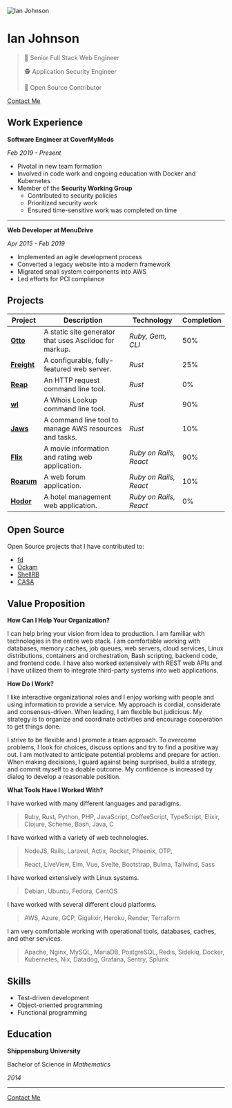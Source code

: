![Ian Johnson](https://avatars.githubusercontent.com/u/39019266)

# Ian Johnson

> 🥞 Senior Full Stack Web Engineer
>
> 🕵️ Application Security Engineer
>
> 📖 Open Source Contributor

[Contact Me](mailto:tacoda@hey.com)

## Work Experience

**Software Engineer at CoverMyMeds**

_Feb 2019 - Present_

- Pivotal in new team formation
- Involved in code work and ongoing education with Docker and Kubernetes
- Member of the **Security Working Group** 
  - Contributed to security policies
  - Prioritized security work
  - Ensured time-sensitive work was completed on time

---

**Web Developer at MenuDrive**

_Apr 2015 - Feb 2019_

- Implemented an agile development process
- Converted a legacy website into a modern framework
- Migrated small system components into AWS
- Led efforts for PCI compliance

## Projects

| Project | Description | Technology | Completion |
|---------|-------------|------------|------------|
| **[Otto](https://github.com/tacoda/ottogen)** | A static site generator that uses Asciidoc for markup. | _Ruby, Gem, CLI_ | 50% |
| **[Freight](https://github.com/tacoda/freight)** | A configurable, fully-featured web server. | _Rust_ | 25% |
| **[Reap](https://github.com/tacoda/reap)** | An HTTP request command line tool. | _Rust_ | 0% |
| **[wl](https://github.com/tacoda/wl)** | A Whois Lookup command line tool. | _Rust_ | 90% |
| **[Jaws](https://github.com/tacoda/jaws)** | A command line tool to manage AWS resources and tasks. | _Rust_ | 10% |
| **[Flix](https://github.com/tacoda/flix)** | A movie information and rating web application. | _Ruby on Rails, React_ | 90% |
| **[Roarum](https://github.com/tacoda/roarum)** | A web forum application. | _Ruby on Rails, React_ | 10% |
| **[Hodor](https://github.com/tacoda/hodor)** | A hotel management web application. | _Ruby on Rails, React_ | 0% |

## Open Source

Open Source projects that I have contributed to:

- [fd](https://github.com/sharkdp/fd)
- [Ockam](https://github.com/build-trust/ockam)
- [ShellRB](https://github.com/faraazahmad/shellrb)
- [CASA](https://github.com/rubyforgood/casa)

## Value Proposition

**How Can I Help Your Organization?**

I can help bring your vision from idea to production. I am familiar with technologies in the entire web stack. I am comfortable working with databases, memory caches, job queues, web servers, cloud services, Linux distributions, containers and orchestration, Bash scripting, backend code, and frontend code. I have also worked extensively with REST web APIs and I have utilized them to integrate third-party systems into web applications.

**How Do I Work?**

I like interactive organizational roles and I enjoy working with people and using information to provide a service. My approach is cordial, considerate and consensus-driven. When leading, I am flexible but judicious. My strategy is to organize and coordinate activities and encourage cooperation to get things done.

I strive to be flexible and I promote a team approach. To overcome problems, I look for choices, discuss options and try to find a positive way out. I am motivated to anticipate potential problems and prepare for action. When making decisions, I guard against being surprised, build a strategy, and commit myself to a doable outcome. My confidence is increased by dialog to develop a reasonable position.

**What Tools Have I Worked With?**

I have worked with many different languages and paradigms.

> Ruby, Rust, Python, PHP, JavaScript, CoffeeScript, TypeScript, Elixir, Clojure, Scheme, Bash, Java, C

I have worked with a variety of web technologies.

> NodeJS, Rails, Laravel, Actix, Rocket, Phoenix, OTP,
>
> React, LiveView, Elm, Vue, Svelte, Bootstrap, Bulma, Tailwind, Sass

I have worked extensively with Linux systems.

> Debian, Ubuntu, Fedora, CentOS

I have worked with several different cloud platforms.

> AWS, Azure, GCP, Gigalixir, Heroku, Render, Terraform

I am very comfortable working with operational tools, databases, caches, and other services.

> Apache, Nginx, MySQL, MariaDB, PostgreSQL, Redis, Sidekiq, Docker, Kubernetes, Nix, Datadog, Grafana, Sentry, Splunk


## Skills

- Test-driven development
- Object-oriented programming
- Functional programming

## Education

**Shippensburg University**

Bachelor of Science in _Mathematics_

_2014_

---

[Contact Me](mailto:tacoda@hey.com)
